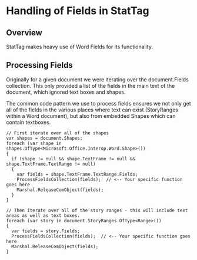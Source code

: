 # Handling of Fields in StatTag

## Overview
StatTag makes heavy use of Word Fields for its functionality.

## Processing Fields
Originally for a given document we were iterating over the document.Fields collection.  This only provided a list of the fields in the main text of the document, which ignored text boxes and shapes.

The common code pattern we use to process fields ensures we not only get all of the fields in the various places where text can exist (StoryRanges within a Word document), but also from embedded Shapes which can contain textboxes.


```
// First iterate over all of the shapes
var shapes = document.Shapes;
foreach (var shape in shapes.OfType<Microsoft.Office.Interop.Word.Shape>())
{
  if (shape != null && shape.TextFrame != null && shape.TextFrame.TextRange != null)
  {
    var fields = shape.TextFrame.TextRange.Fields;
    ProcessFieldsCollection(fields);  // <-- Your specific function goes here
    Marshal.ReleaseComObject(fields);
  }
}

// Then iterate over all of the story ranges - this will include text areas as well as text boxes.
foreach (var story in document.StoryRanges.OfType<Range>())
{
  var fields = story.Fields;
  ProcessFieldsCollection(fields);  // <-- Your specific function goes here
  Marshal.ReleaseComObject(fields);
}
```